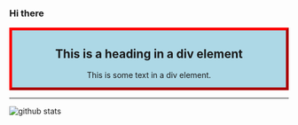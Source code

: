 ### Hi there 
<html>
<body>

<div style="border: 5px outset red;background-color: lightblue;text-align: center;">
  <h2>This is a heading in a div element</h2>
  <p>This is some text in a div element.</p>
</div>

</body>
</html>

---------------------------------------------------------------------------------------------------------------------------------------------------------------------------------

 

![github stats](https://github-readme-stats.vercel.app/api?username=NiketKumardheeryan&show_icons=true)

